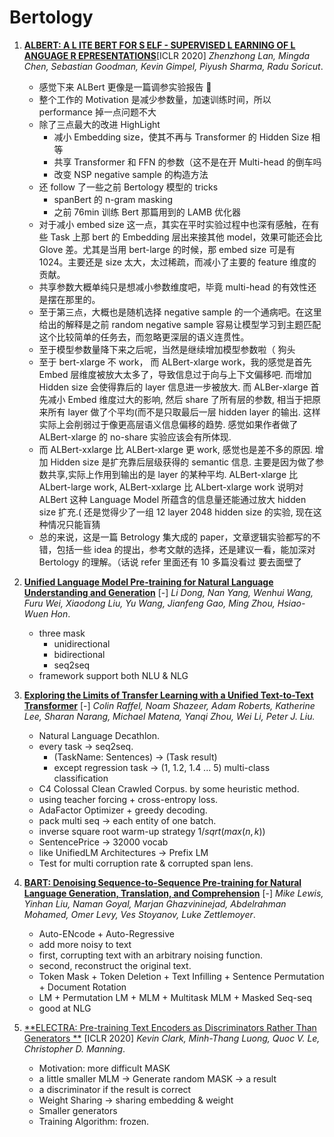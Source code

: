 # Bertology

1. [**ALBERT: A L ITE BERT FOR S ELF - SUPERVISED L EARNING OF L ANGUAGE R EPRESENTATIONS**](https://github.com/iofu728/PaperRead/blob/master/paper/NLP/Bertology/ALBert.pdf)[ICLR 2020] _Zhenzhong Lan, Mingda Chen, Sebastian Goodman, Kevin Gimpel, Piyush Sharma, Radu Soricut_.

   - 感觉下来 ALBert 更像是一篇调参实验报告 🍋
   - 整个工作的 Motivation 是减少参数量，加速训练时间，所以 performance 掉一点问题不大
   - 除了三点最大的改进 HighLight
     - 减小 Embedding size，使其不再与 Transformer 的 Hidden Size 相等
     - 共享 Transformer 和 FFN 的参数（这不是在开 Multi-head 的倒车吗
     - 改变 NSP negative sample 的构造方法
   - 还 follow 了一些之前 Bertology 模型的 tricks
     - spanBert 的 n-gram masking
     - 之前 76min 训练 Bert 那篇用到的 LAMB 优化器
   - 对于减小 embed size 这一点，其实在平时实验过程中也深有感触，在有些 Task 上那 bert 的 Embedding 层出来接其他 model，效果可能还会比 Glove 差。尤其是当用 bert-large 的时候，那 embed size 可是有 1024。主要还是 size 太大，太过稀疏，而减小了主要的 feature 维度的贡献。
   - 共享参数大概单纯只是想减小参数维度吧，毕竟 multi-head 的有效性还是摆在那里的。
   - 至于第三点，大概也是随机选择 negative sample 的一个通病吧。在这里给出的解释是之前 random negative sample 容易让模型学习到主题匹配这个比较简单的任务去，而忽略更深层的语义连贯性。
   - 至于模型参数量降下来之后呢，当然是继续增加模型参数啦（ 狗头
   - 至于 bert-xlarge 不 work， 而 ALBert-xlarge work，我的感觉是首先 Embed 层维度被放大太多了，导致信息过于向与上下文偏移吧. 而增加 Hidden size 会使得靠后的 layer 信息进一步被放大. 而 ALBer-xlarge 首先减小 Embed 维度过大的影响, 然后 share 了所有层的参数, 相当于把原来所有 layer 做了个平均(而不是只取最后一层 hidden layer 的输出. 这样实际上会削弱过于像更高层语义信息偏移的趋势. 感觉如果作者做了 ALBert-xlarge 的 no-share 实验应该会有所体现.
   - 而 ALBert-xxlarge 比 ALBert-xlarge 更 work, 感觉也是差不多的原因. 增加 Hidden size 是扩充靠后层级获得的 semantic 信息. 主要是因为做了参数共享,实际上作用到输出的是 layer 的某种平均. ALBert-xlarge 比 ALbert-large work, ALBert-xxlarge 比 ALbert-xlarge work 说明对 ALBert 这种 Language Model 所蕴含的信息量还能通过放大 hidden size 扩充.( 还是觉得少了一组 12 layer 2048 hidden size 的实验, 现在这种情况只能盲猜
   - 总的来说，这是一篇 Betrology 集大成的 paper，文章逻辑实验都写的不错，包括一些 idea 的提出，参考文献的选择，还是建议一看，能加深对 Bertology 的理解。（话说 refer 里面还有 10 多篇没看过 要去面壁了

2. [**Unified Language Model Pre-training for Natural Language Understanding and Generation**](https://github.com/iofu728/PaperRead/blob/master/paper/NLP/Bertology/UniLM.pdf) [-] _Li Dong, Nan Yang, Wenhui Wang, Furu Wei, Xiaodong Liu, Yu Wang, Jianfeng Gao, Ming Zhou, Hsiao-Wuen Hon_.
   - three mask
     - unidirectional
     - bidirectional
     - seq2seq
   - framework support both NLU & NLG
3. [**Exploring the Limits of Transfer Learning with a Unified Text-to-Text Transformer**](https://github.com/iofu728/PaperRead/blob/master/paper/NLP/Bertology/T5.pdf) [-] _Colin Raffel, Noam Shazeer, Adam Roberts, Katherine Lee, Sharan Narang, Michael Matena, Yanqi Zhou, Wei Li, Peter J. Liu._
   - Natural Language Decathlon.
   - every task -> seq2seq.
     - (TaskName: Sentences) -> (Task result)
     - except regression task -> (1, 1.2, 1.4 ... 5) multi-class classification
   - C4 Colossal Clean Crawled Corpus. by some heuristic method.
   - using teacher forcing + cross-entropy loss.
   - AdaFactor Optimizer + greedy decoding.
   - pack multi seq -> each entity of one batch.
   - inverse square root warm-up strategy $1/sqrt(max(n, k))$
   - SentencePrice -> 32000 vocab
   - like UnifiedLM Architectures -> Prefix LM
   - Test for multi corruption rate & corrupted span lens.
4. [**BART: Denoising Sequence-to-Sequence Pre-training for Natural Language Generation, Translation, and Comprehension**](https://github.com/iofu728/PaperRead/blob/master/paper/NLP/Bertology/BART.pdf) [-] _Mike Lewis, Yinhan Liu, Naman Goyal, Marjan Ghazvininejad, Abdelrahman Mohamed, Omer Levy, Ves Stoyanov, Luke Zettlemoyer_.
   - Auto-ENcode + Auto-Regressive
   - add more noisy to text
   - first, corrupting text with an arbitrary noising function.
   - second, reconstruct the original text.
   - Token Mask + Token Deletion + Text Infilling + Sentence Permutation + Document Rotation
   - LM + Permutation LM + MLM + Multitask MLM + Masked Seq-seq
   - good at NLG
5. [**ELECTRA: Pre-training Text Encoders as Discriminators Rather Than Generators **](https://github.com/iofu728/PaperRead/blob/master/paper/NLP/Bertology/ELECTRA.pdf) [ICLR 2020] _Kevin Clark, Minh-Thang Luong, Quoc V. Le, Christopher D. Manning_.
   - Motivation: more difficult MASK
   - a little smaller MLM -> Generate random MASK -> a result
   - a discriminator if the result is correct
   - Weight Sharing -> sharing embedding & weight
   - Smaller generators
   - Training Algorithm: frozen.
